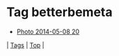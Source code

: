 <!--
title: Tag betterbemeta
date: 2020-06-28T15:26:59.525Z
tags:
-->
# Tag betterbemeta

 * [Photo 2014-05-08 20](85146774804.md)

| [Tags](tags.md) | [Top](index.md) |
